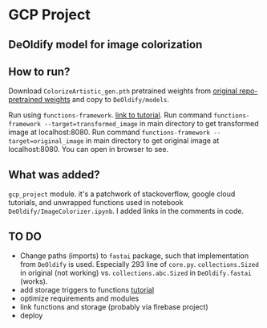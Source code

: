 # GCP Project
## DeOldify model for image colorization


## How to run?
Download `ColorizeArtistic_gen.pth` pretrained weights from [original repo-pretrained weights](https://github.com/ArielReplicate/DeOldify#pretrained-weights) 
and copy to `DeOldify/models`.

Run using `functions-framework`. [link to tutorial](https://cloud.google.com/functions/docs/running/function-frameworks#functions-local-ff-configure-python).
Run command `functions-framework --target=transformed_image` in main directory to get transformed image at localhost:8080.
Run command `functions-framework --target=original_image` in main directory to get original image at localhost:8080. 
You can open in browser to see.

## What was added?

`gcp_project` module. it's a patchwork of stackoverflow, google cloud tutorials, and unwrapped functions
used in notebook `DeOldify/ImageColorizer.ipynb`. I added links in the comments in code.


## TO DO
* Change paths (imports) to `fastai` package, such that implementation from `DeOldify` is used. Especially 293 line of `core.py`. 
`collections.Sized` in original (not working) vs. `collections.abc.Sized` in `DeOldify.fastai` (works).
* add storage triggers to functions [tutorial](https://cloud.google.com/functions/docs/tutorials/storage#functions_tutorial_helloworld_storage-python)
* optimize requirements and modules
* link functions and storage (probably via firebase project)
* deploy
